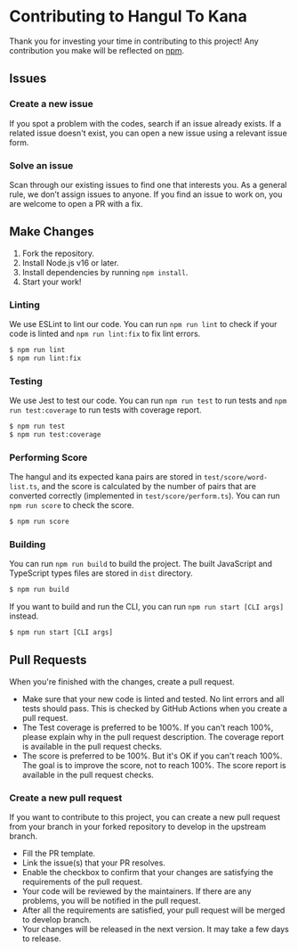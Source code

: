 # Contributing to Hangul To Kana
Thank you for investing your time in contributing to this project! Any contribution you make will be reflected on [npm](https://www.npmjs.com/package/hangul-to-kana).

## Issues
### Create a new issue
If you spot a problem with the codes, search if an issue already exists. If a related issue doesn't exist, you can open a new issue using a relevant issue form.

### Solve an issue
Scan through our existing issues to find one that interests you. As a general rule, we don’t assign issues to anyone. If you find an issue to work on, you are welcome to open a PR with a fix.

## Make Changes
1. Fork the repository.
2. Install Node.js v16 or later.
3. Install dependencies by running `npm install`.
4. Start your work!

### Linting
We use ESLint to lint our code. You can run `npm run lint` to check if your code is linted and `npm run lint:fix` to fix lint errors.
```bash
$ npm run lint
$ npm run lint:fix
```

### Testing
We use Jest to test our code. You can run `npm run test` to run tests and `npm run test:coverage` to run tests with coverage report.
```bash
$ npm run test
$ npm run test:coverage
```

### Performing Score
The hangul and its expected kana pairs are stored in `test/score/word-list.ts`, and the score is calculated by the number of pairs that are converted correctly (implemented in `test/score/perform.ts`). You can run `npm run score` to check the score.
```bash
$ npm run score
```

### Building
You can run `npm run build` to build the project. The built JavaScript and TypeScript types files are stored in `dist` directory.
```bash
$ npm run build
```
If you want to build and run the CLI, you can run `npm run start [CLI args]` instead.
```bash
$ npm run start [CLI args]
```

## Pull Requests
When you're finished with the changes, create a pull request.
- Make sure that your new code is linted and tested. No lint errors and all tests should pass. This is checked by GitHub Actions when you create a pull request.
- The Test coverage is preferred to be 100%. If you can't reach 100%, please explain why in the pull request description. The coverage report is available in the pull request checks.
- The score is preferred to be 100%. But it's OK if you can't reach 100%. The goal is to improve the score, not to reach 100%. The score report is available in the pull request checks.

### Create a new pull request
If you want to contribute to this project, you can create a new pull request from your branch in your forked repository to develop in the upstream branch.
- Fill the PR template.
- Link the issue(s) that your PR resolves.
- Enable the checkbox to confirm that your changes are satisfying the requirements of the pull request.
- Your code will be reviewed by the maintainers. If there are any problems, you will be notified in the pull request.
- After all the requirements are satisfied, your pull request will be merged to develop branch.
- Your changes will be released in the next version. It may take a few days to release.
